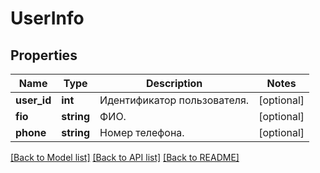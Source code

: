 # UserInfo

## Properties
Name | Type | Description | Notes
------------ | ------------- | ------------- | -------------
**user_id** | **int** | Идентификатор пользователя. | [optional] 
**fio** | **string** | ФИО. | [optional] 
**phone** | **string** | Номер телефона. | [optional] 

[[Back to Model list]](../../README.md#documentation-for-models) [[Back to API list]](../../README.md#documentation-for-api-endpoints) [[Back to README]](../../README.md)

